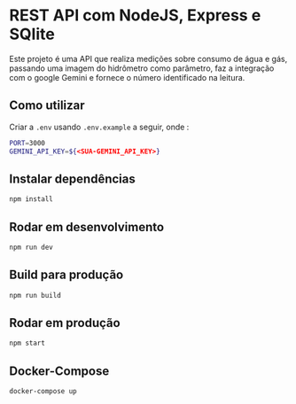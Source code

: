 
# REST API com  NodeJS, Express e SQlite

Este projeto é uma API que realiza medições sobre consumo de água e gás, passando uma imagem do hidrômetro como parâmetro, faz a integração com o google Gemini e fornece o número identificado na leitura.


## Como utilizar

Criar a `.env` usando `.env.example` a seguir, onde :

```sh
PORT=3000
GEMINI_API_KEY=${<SUA-GEMINI_API_KEY>}

```

## Instalar dependências

```sh
npm install

```

## Rodar em desenvolvimento

```sh
npm run dev

```

## Build para produção

```sh
npm run build

```
## Rodar em produção

```sh
npm start

```

## Docker-Compose

```sh
docker-compose up
```




